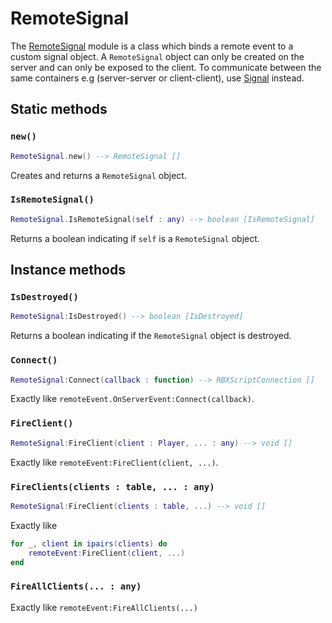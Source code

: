 # RemoteSignal

The [RemoteSignal](https://github.com/angrybino/Comet/blob/master/src/Util/Remote/RemoteSignal.lua) module is a class which binds a remote event to a custom signal object. A `RemoteSignal` object can only be created on the server and can only be exposed to the client. To communicate between the same containers e.g (server-server or client-client), use [Signal]() instead.

## Static methods

### `new()`

```lua
RemoteSignal.new() --> RemoteSignal []
```

Creates and returns a `RemoteSignal` object.

### `IsRemoteSignal()`

```lua
RemoteSignal.IsRemoteSignal(self : any) --> boolean [IsRemoteSignal]
```

Returns a boolean indicating if `self` is a `RemoteSignal` object.

## Instance methods

### `IsDestroyed()`

```lua
RemoteSignal:IsDestroyed() --> boolean [IsDestroyed]
```

Returns a boolean indicating if the `RemoteSignal` object is destroyed.

### `Connect()`

```lua
RemoteSignal:Connect(callback : function) --> RBXScriptConnection []
```

Exactly like `remoteEvent.OnServerEvent:Connect(callback)`.

### `FireClient()`

```lua
RemoteSignal:FireClient(client : Player, ... : any) --> void []
```

Exactly like `remoteEvent:FireClient(client, ...)`.

### `FireClients(clients : table, ... : any)`

```lua
RemoteSignal:FireClient(clients : table, ...) --> void []
```

Exactly like 

```lua
for _, client in ipairs(clients) do
	remoteEvent:FireClient(client, ...)
end
```

### `FireAllClients(... : any)`

Exactly like `remoteEvent:FireAllClients(...)`